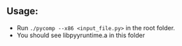 ## Usage:

- Run `./pycomp --x86 <input_file.py>` in the root folder.
- You should see libpyyruntime.a in this folder